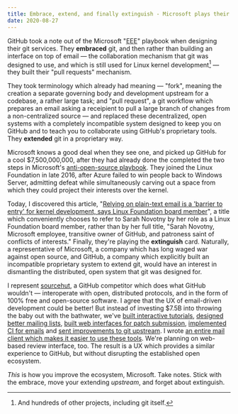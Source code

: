 ```yaml
---
title: Embrace, extend, and finally extinguish - Microsoft plays their hand
date: 2020-08-27
---
```


GitHub took a note out of the Microsoft "<abbr title="Embrace, Extend,
Extinguish">EEE</abbr>" playbook when designing their git services. They
**embraced** git, and then rather than building an interface on top of email
&mdash; the collaboration mechanism that git was designed to use, and which is
still used for Linux kernel development[^1] &mdash; they built their "pull
requests" mechanism.

[^1]: And hundreds of other projects, including git itself.

They took terminology which already had meaning &mdash; "fork", meaning the
creation a separate governing body and development upstream for a codebase, a
rather large task; and "pull request", a git workflow which prepares an email
asking a receipient to pull a large branch of changes from a non-centralized
source &mdash; and replaced these decentralized, open systems with a completely
incompatible system designed to keep you on GitHub and to teach you to
collaborate using GitHub's proprietary tools. They **extended** git in a
proprietary way.

Microsoft knows a good deal when they see one, and picked up GitHub for a cool
$7,500,000,000, after they had already done the completed the two steps in
Microsoft's [anti-open-source playbook][0]. They joined the Linux Foundation in
late 2016, after Azure failed to win people back to Windows Server, admitting
defeat while simultaneously carving out a space from which they could project
their interests over the kernel.

[0]: https://en.wikipedia.org/wiki/Embrace,_extend,_and_extinguish

Today, I discovered this article, "[Relying on plain-text email is a
'barrier to entry' for kernel development, says Linux Foundation board
member][1]", a title which conveniently chooses to refer to Sarah Novotny by
her role as a Linux Foundation board member, rather than by her full title,
"Sarah Novotny, Microsoft employee, transitive owner of GitHub, and patroness
saint of conflicts of interests." Finally, they're playing the **extinguish**
card. Naturally, a representative of Microsoft, a company which has long waged
war against open source, and GitHub, a company which explicitly built an
incompatible proprietary system to extend git, would have an interest in
dismantling the distributed, open system that git was designed for.

[1]: https://www.theregister.com/2020/08/25/linux_kernel_email/

I represent [sourcehut](https://sourcehut.org), a GitHub competitor which does
what GitHub wouldn't &mdash; interoperate with open, distributed protocols, and
in the form of 100% free and open-source software. I agree that the UX of
email-driven development could be better! But instead of investing $7.5B into
throwing the baby out with the bathwater, we've [built interactive
tutorials][2], [designed better mailing lists][3], [built web interfaces for
patch submission][4], [implemented CI for emails][5] and [sent improvements to
git upstream][6]. I wrote [an entire mail client which makes it easier to use
these tools][7]. We're planning on web-based review interface, too. The result
is a UX which provides a similar experience to GitHub, but without disrupting
the established open ecosystem.

[2]: https://git-send-email.io/
[3]: https://lists.sr.ht/~emersion/mrsh-dev/patches/4728
[4]: https://sr.ht/_fUk.webm
[5]: https://sourcehut.org/blog/2020-07-14-setting-up-ci-for-mailing-lists/
[6]: https://github.com/git/git/commits?author=ddevault 
[7]: https://aerc-mail.org/

*This* is how you improve the ecosystem, Microsoft. Take notes. Stick with the
embrace, move your extending *upstream*, and forget about extinguish.
